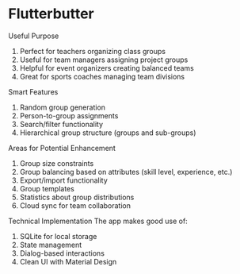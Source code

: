 # Flutterbutter
Useful Purpose
1. Perfect for teachers organizing class groups
2. Useful for team managers assigning project groups
3. Helpful for event organizers creating balanced teams
4. Great for sports coaches managing team divisions

Smart Features
1. Random group generation
2. Person-to-group assignments
3. Search/filter functionality
4. Hierarchical group structure (groups and sub-groups)

Areas for Potential Enhancement
1. Group size constraints
2. Group balancing based on attributes (skill level, experience, etc.)
3. Export/import functionality
4. Group templates
5. Statistics about group distributions
6. Cloud sync for team collaboration

Technical Implementation
The app makes good use of:
1. SQLite for local storage
2. State management
3. Dialog-based interactions
4. Clean UI with Material Design